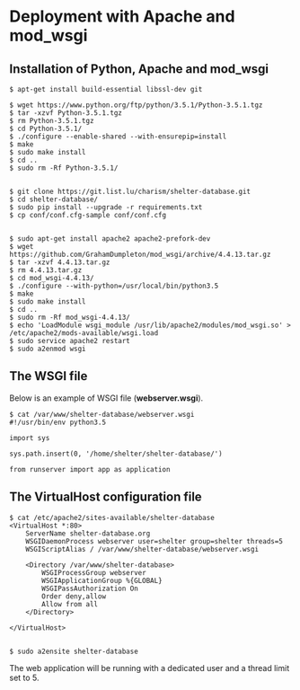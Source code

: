 # Deployment with Apache and mod_wsgi

## Installation of Python, Apache and mod_wsgi

    $ apt-get install build-essential libssl-dev git

    $ wget https://www.python.org/ftp/python/3.5.1/Python-3.5.1.tgz
    $ tar -xzvf Python-3.5.1.tgz
    $ rm Python-3.5.1.tgz
    $ cd Python-3.5.1/
    $ ./configure --enable-shared --with-ensurepip=install
    $ make
    $ sudo make install
    $ cd ..
    $ sudo rm -Rf Python-3.5.1/


    $ git clone https://git.list.lu/charism/shelter-database.git
    $ cd shelter-database/
    $ sudo pip install --upgrade -r requirements.txt
    $ cp conf/conf.cfg-sample conf/conf.cfg


    $ sudo apt-get install apache2 apache2-prefork-dev
    $ wget https://github.com/GrahamDumpleton/mod_wsgi/archive/4.4.13.tar.gz
    $ tar -xzvf 4.4.13.tar.gz
    $ rm 4.4.13.tar.gz
    $ cd mod_wsgi-4.4.13/
    $ ./configure --with-python=/usr/local/bin/python3.5
    $ make
    $ sudo make install
    $ cd ..
    $ sudo rm -Rf mod_wsgi-4.4.13/
    $ echo 'LoadModule wsgi_module /usr/lib/apache2/modules/mod_wsgi.so' > /etc/apache2/mods-available/wsgi.load
    $ sudo service apache2 restart
    $ sudo a2enmod wsgi

## The WSGI file

Below is an example of WSGI file (**webserver.wsgi**).

    $ cat /var/www/shelter-database/webserver.wsgi
    #!/usr/bin/env python3.5

    import sys

    sys.path.insert(0, '/home/shelter/shelter-database/')

    from runserver import app as application


## The VirtualHost configuration file

    $ cat /etc/apache2/sites-available/shelter-database
    <VirtualHost *:80>
        ServerName shelter-database.org
        WSGIDaemonProcess webserver user=shelter group=shelter threads=5
        WSGIScriptAlias / /var/www/shelter-database/webserver.wsgi

        <Directory /var/www/shelter-database>
            WSGIProcessGroup webserver
            WSGIApplicationGroup %{GLOBAL}
            WSGIPassAuthorization On
            Order deny,allow
            Allow from all
        </Directory>

    </VirtualHost>


    $ sudo a2ensite shelter-database

The web application will be running with a dedicated user and a thread limit set
to 5.
